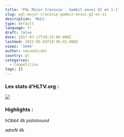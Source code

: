```yaml
---
title: 'PGL Major Cracovie : Gambit envoi G2 en 1-1'
slug: pgl-major-cracovie-gambit-envoi-g2-en-11
description: 'NULL'
type: default
language: fr
draft: false
date: 2017-07-17T19:23:00.000Z
lastmod: 2022-05-03T19:36:43.000Z
views: '1644'
author: neLendirekt
country: pl
categories:
  - Compétition
tags: []
---
```

### Les stats d'HLTV.org :

_![](/storage/images/596d0e82de494gmbpng.png)_

### Highlights :

_hObbit 4k pistolround_   

_adreN 4k_   
